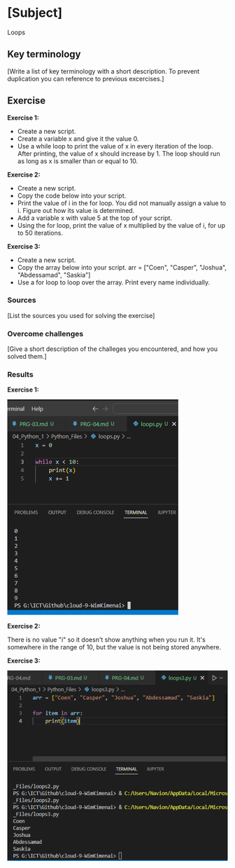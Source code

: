 # [Subject]
Loops

## Key terminology
[Write a list of key terminology with a short description. To prevent duplication you can reference to previous excercises.]

## Exercise

**Exercise 1:**

* Create a new script.
* Create a variable x and give it the value 0.
* Use a while loop to print the value of x in every iteration of the loop. After printing, the value of x should increase by 1. The loop should run as long as x is smaller than or equal to 10.  


**Exercise 2:**  

* Create a new script.
* Copy the code below into your script.
* Print the value of i in the for loop. You did not manually assign a value to i. Figure out how its value is determined.
* Add a variable x with value 5 at the top of your script.
* Using the for loop, print the value of x multiplied by the value of i, for up to 50 iterations.

**Exercise 3:**  

* Create a new script.
* Copy the array below into your script.
arr = ["Coen", "Casper", "Joshua", "Abdessamad", "Saskia"]
* Use a for loop to loop over the array. Print every name individually.

### Sources
[List the sources you used for solving the exercise]

### Overcome challenges
[Give a short description of the challeges you encountered, and how you solved them.]

### Results

**Exercise 1:**  

![screenshot](/00_includes/Python-1/loops/exercise-1.PNG)  


**Exercise 2:**  

There is no value "i" so it doesn't show anything when you run it. It's somewhere in the range of 10, but the value is not being stored anywhere.  

**Exercise 3:**  

![screenshot](/00_includes/Python-1/loops/exercise-3.PNG) 